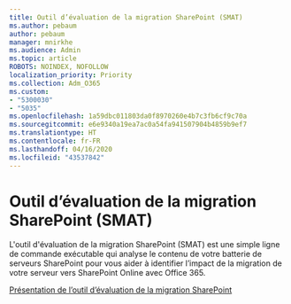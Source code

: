 ```yaml
---
title: Outil d’évaluation de la migration SharePoint (SMAT)
ms.author: pebaum
author: pebaum
manager: mnirkhe
ms.audience: Admin
ms.topic: article
ROBOTS: NOINDEX, NOFOLLOW
localization_priority: Priority
ms.collection: Adm_O365
ms.custom:
- "5300030"
- "5035"
ms.openlocfilehash: 1a59dbc011803da0f8970260e4b7c3fb6cf9c70a
ms.sourcegitcommit: e6e9340a19ea7ac0a54fa941507904b4859b9ef7
ms.translationtype: HT
ms.contentlocale: fr-FR
ms.lasthandoff: 04/16/2020
ms.locfileid: "43537842"
---
```

# <a name="sharepoint-migration-assessment-tool-smat"></a>Outil d’évaluation de la migration SharePoint (SMAT)

L'outil d'évaluation de la migration SharePoint (SMAT) est une simple ligne de commande exécutable qui analyse le contenu de votre batterie de serveurs SharePoint pour vous aider à identifier l’impact de la migration de votre serveur vers SharePoint Online avec Office 365.

[Présentation de l’outil d’évaluation de la migration SharePoint](https://docs.microsoft.com/sharepointmigration/overview-of-the-sharepoint-migration-assessment-tool)
